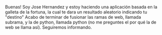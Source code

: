 Buenas!
Soy Jose Hernandez y estoy haciendo una aplicación basada en la galleta de la fortuna, la cual te dara un resultado aleatorio indicando tu "destino"
Acabo de terminar de fusionar las ramas de web, llamada subrama, y la de python, llamada python (no me preguntes el por qué la de web se llama así). Seguiremos informando.

